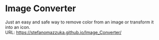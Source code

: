 # Image Converter
Just an easy and safe way to remove color from an image or transform it into an icon.  
URL: https://stefanomazzuka.github.io/Image_Converter/
